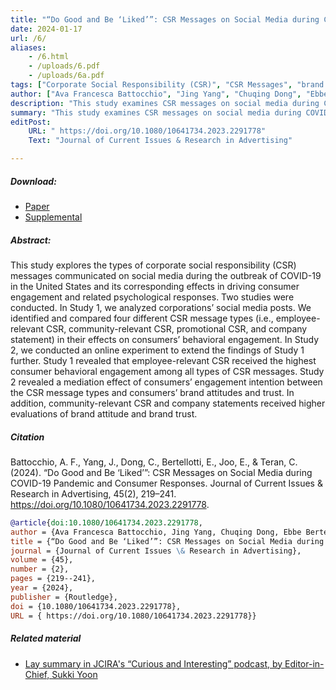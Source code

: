 ```yaml
---
title: "“Do Good and Be ‘Liked’”: CSR Messages on Social Media during COVID-19 Pandemic and Consumer Responses"
date: 2024-01-17
url: /6/
aliases:
    - /6.html
    - /uploads/6.pdf
    - /uploads/6a.pdf
tags: ["Corporate Social Responsibility (CSR)", "CSR Messages", "brand trust", "social media", "brand attitudes", "consumer engagement", "COVID-19 Pandemic" ]
author: ["Ava Francesca Battocchio", "Jing Yang", "Chuqing Dong", "Ebbe Bertellotti", "Eunsin Joo", "Camilla Teran"]
description: "This study examines CSR messages on social media during COVID-19 and their impact on consumer engagement, brand attitudes, and trust."
summary: "This study examines CSR messages on social media during COVID-19, finding that employee-focused CSR drives highest engagement. Community-related and company statements enhance brand perception."
editPost:
    URL: " https://doi.org/10.1080/10641734.2023.2291778"
    Text: "Journal of Current Issues & Research in Advertising"

---
```


##### Download:

- [Paper](/6.pdf)
- [Supplemental](/6a.pdf)

<div class="thinline"></div>

##### Abstract:

This study explores the types of corporate social responsibility (CSR) messages communicated on social media during the outbreak of COVID-19 in the United States and its corresponding effects in driving consumer engagement and related psychological responses. Two studies were conducted. In Study 1, we analyzed corporations’ social media posts. We identified and compared four different CSR message types (i.e., employee-relevant CSR, community-relevant CSR, promotional CSR, and company statement) in their effects on consumers’ behavioral engagement. In Study 2, we conducted an online experiment to extend the findings of Study 1 further. Study 1 revealed that employee-relevant CSR received the highest consumer behavioral engagement among all types of CSR messages. Study 2 revealed a mediation effect of consumers’ engagement intention between the CSR message types and consumers’ brand attitudes and trust. In addition, community-relevant CSR and company statements received higher evaluations of brand attitude and brand trust.

<div class="thinline"></div>

##### Citation

Battocchio, A. F., Yang, J., Dong, C., Bertellotti, E., Joo, E., & Teran, C. (2024). “Do Good and Be ‘Liked’”: CSR Messages on Social Media during COVID-19 Pandemic and Consumer Responses. Journal of Current Issues & Research in Advertising, 45(2), 219–241. https://doi.org/10.1080/10641734.2023.2291778.

```BibTeX
@article{doi:10.1080/10641734.2023.2291778,
author = {Ava Francesca Battocchio, Jing Yang, Chuqing Dong, Ebbe Bertellotti, Eunsin Joo and Camilla Teran},
title = {“Do Good and Be ‘Liked’”: CSR Messages on Social Media during COVID-19 Pandemic and Consumer Responses},
journal = {Journal of Current Issues \& Research in Advertising},
volume = {45},
number = {2},
pages = {219--241},
year = {2024},
publisher = {Routledge},
doi = {10.1080/10641734.2023.2291778},
URL = { https://doi.org/10.1080/10641734.2023.2291778}}
```

##### Related material

+ [Lay summary in JCIRA's “Curious and Interesting” podcast, by Editor-in-Chief, Sukki Yoon](https://youtu.be/7yx_WB0g_84?si=CwfW-3BJJSM-7hCb)<br><br>

